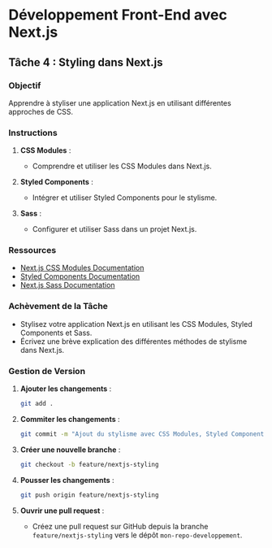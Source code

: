
# Développement Front-End avec Next.js

## Tâche 4 : Styling dans Next.js

### Objectif
Apprendre à styliser une application Next.js en utilisant différentes approches de CSS.

### Instructions
1. **CSS Modules** :
    - Comprendre et utiliser les CSS Modules dans Next.js.

2. **Styled Components** :
    - Intégrer et utiliser Styled Components pour le stylisme.

3. **Sass** :
    - Configurer et utiliser Sass dans un projet Next.js.

### Ressources
- [Next.js CSS Modules Documentation](https://nextjs.org/docs/basic-features/built-in-css-support)
- [Styled Components Documentation](https://styled-components.com/docs)
- [Next.js Sass Documentation](https://nextjs.org/docs/basic-features/built-in-css-support#sass-support)

### Achèvement de la Tâche
- Stylisez votre application Next.js en utilisant les CSS Modules, Styled Components et Sass.
- Écrivez une brève explication des différentes méthodes de stylisme dans Next.js.

### Gestion de Version
1. **Ajouter les changements** :
    ```bash
    git add .
    ```

2. **Commiter les changements** :
    ```bash
    git commit -m "Ajout du stylisme avec CSS Modules, Styled Components et Sass dans Next.js"
    ```

3. **Créer une nouvelle branche** :
    ```bash
    git checkout -b feature/nextjs-styling
    ```

4. **Pousser les changements** :
    ```bash
    git push origin feature/nextjs-styling
    ```

5. **Ouvrir une pull request** :
    - Créez une pull request sur GitHub depuis la branche `feature/nextjs-styling` vers le dépôt `mon-repo-developpement`.
